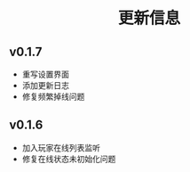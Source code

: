 <h1 style="text-align:center"> 更新信息 </h1>

## v0.1.7
* 重写设置界面
* 添加更新日志
* 修复频繁掉线问题

## v0.1.6
* 加入玩家在线列表监听
* 修复在线状态未初始化问题
